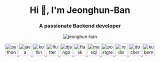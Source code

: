 <h1 align="center">Hi 👋, I'm Jeonghun-Ban</h1>
<h3 align="center">A passionate Backend developer</h3>

<p align="center">
  <img align="center" src="https://github-readme-stats.vercel.app/api?username=jeonghun-ban&show_icons=true&locale=en" alt="jeonghun-ban" />
</p>

<p align="center">
  <a href="https://www.python.org" target="_blank">
    <img src="https://www.vectorlogo.zone/logos/python/python-icon.svg" alt="python" width="40" height="40"/>
  </a>
  <a href="https://www.java.com" target="_blank">
    <img src="https://www.vectorlogo.zone/logos/java/java-icon.svg" alt="java" width="40" height="40"/>
  </a>
  <a href="https://kotlinlang.org" target="_blank">
    <img src="https://www.vectorlogo.zone/logos/kotlinlang/kotlinlang-icon.svg" alt="kotlin" width="40" height="40"/>
  </a>
  <a href="https://flutter.dev" target="_blank">
    <img src="https://www.vectorlogo.zone/logos/flutterio/flutterio-icon.svg" alt="flutter" width="40" height="40"/>
  </a>
  <a href="https://www.djangoproject.com/" target="_blank">
    <img src="https://www.vectorlogo.zone/logos/djangoproject/djangoproject-icon.svg" alt="django" width="40" height="40"/> 
  </a>
  <a href="https://flask.palletsprojects.com/" target="_blank">
    <img src="https://www.vectorlogo.zone/logos/pocoo_flask/pocoo_flask-icon.svg" alt="flask" width="40" height="40"/>
  </a>
  <a href="https://www.mysql.com/" target="_blank">
    <img src="https://www.vectorlogo.zone/logos/mysql/mysql-icon.svg" alt="mysql" width="40" height="40"/>
  </a>
  <a href="https://www.postgresql.org" target="_blank">
    <img src="https://www.vectorlogo.zone/logos/postgresql/postgresql-icon.svg" alt="postgresql" width="40" height="40"/>
  </a>
  <a href="https://redis.io" target="_blank">
    <img src="https://www.vectorlogo.zone/logos/redis/redis-icon.svg" alt="redis" width="40" height="40"/>
  </a>
  <a href="https://www.docker.com/" target="_blank">
    <img src="https://www.vectorlogo.zone/logos/docker/docker-icon.svg" alt="docker" width="40" height="40"/>
  </a>
  <a href="https://kubernetes.io" target="_blank">
    <img src="https://www.vectorlogo.zone/logos/kubernetes/kubernetes-icon.svg" alt="kubernetes" width="40" height="40"/>
  </a>
</p>
